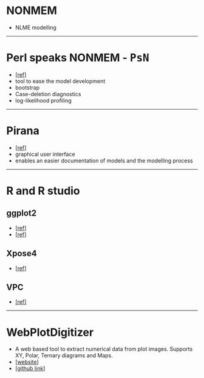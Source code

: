 # NONMEM
* NLME modelling

---

# Perl speaks NONMEM - <kbd>**PsN**</kbd>
* [[ref]](../articles/2005_Lindbom.pdf)
* tool to ease the model development
* bootstrap 
* Case-deletion diagnostics
* log-likelihood profiling

---

# Pirana 
* [[ref]](../articles/2013_Keizer.pdf)
* graphical user interface 
* enables an easier documentation of models and the modelling process

---

# R and R studio
## ggplot2 
* [[ref]](https://r-graphics.org/chapter-ggplot2) 
* [[ref]](../articles/2016_Wickham.pdf)

## Xpose4 
* [[ref]](../articles/2013_Keizer.pdf)

## VPC 
* [[ref]](../articles/2015_Keizer.pdf)

---

# WebPlotDigitizer
* A web based tool to extract numerical data from plot images. Supports XY, Polar, Ternary diagrams and Maps. 
* [[website]](https://automeris.io/WebPlotDigitizer.html)
* [[github link]]([../articles](https://github.com/automeris-io/WebPlotDigitizer))
